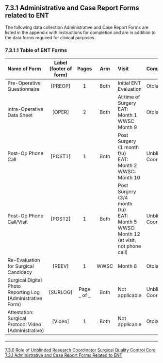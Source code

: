 ## 7.3.1 Administrative and Case Report Forms related to ENT

The following data collection Administrative and Case Report Forms are listed in the appendix
with instructions for completion and are in addition to the data forms required for clinical
purposes.

### 7.3.1.1 Table of ENT Forms

| Name of Form                | Label (footer of form) | Pages | Arm  | Visit                  | Completed By   |
|:----------------------------|:----------------------:|:-----:|:----:|:-----------------------|:---------------|
| Pre-Operative Questionnaire | [PREOP]                | 1     | Both | Initial ENT Evaluation | Otolaryngolist |
| Intra-Operative Data Sheet  | [OPER]                 | 2     | Both | At time of Surgery <br> EAT: Month 1 <br> WWSC Month 9 | Otolaryngolist | 
| Post-Op Phone Call          | [POST1]                | 1     | Both | Post Surgery (1 month f/u) <br> EAT: Month 2 <br> WWSC: Month 10 | Unblinded Coordinator |
| Post-Op Phone Call/Visit    | [POST2]                | 1     | Both | Post Surgery (3/4 month f/u) <br> EAT: Month 5 <br> WWSC: Month 12 (at visit, not phone call) | Unblinded Coordinator |
| Re-Evaluation for Surgical Candidacy | [REEV]        | 1     | WWSC | Month 8                | Otolaryngolist |
| Surgical Digital Photo Reporting Log (Administrative Form) | [SURLOG] | Page _ of  _ | Both| Not applicable | Unblinded Coordinator |
| Attestation: Surgical Protocol Video (Administrative) | [Video] | 1 | Both | Not applicable | Otolaryngologist |


<hr class="soften" style="margin-top: 20px;margin-bottom: 20px;"/>

<div class="center">
<div class="btn-group">
  <a href=":pages_path:/manuals/surgical-quality-control-core/7-03-00-role-of-unblinded-rc.md" class="btn btn-default">
    <span class="glyphicon glyphicon-chevron-left"></span>
    7.3.0 Role of Unblinded Research Coordinator
  </a>

  <a href=":pages_path:/manuals/surgical-quality-control-core" class="btn btn-default">
    <span class="glyphicon glyphicon-chevron-up"></span>
    Surgical Quality Control Core
  </a>

  <a href=":pages_path:/manuals/surgical-quality-control-core/7-03-01-02-intra-operative-form.md" class="btn btn-success">
    7.3.1 Administrative and Case Report Forms Related to ENT
    <span class="glyphicon glyphicon-chevron-right"></span>
  </a>
</div>
</div>
